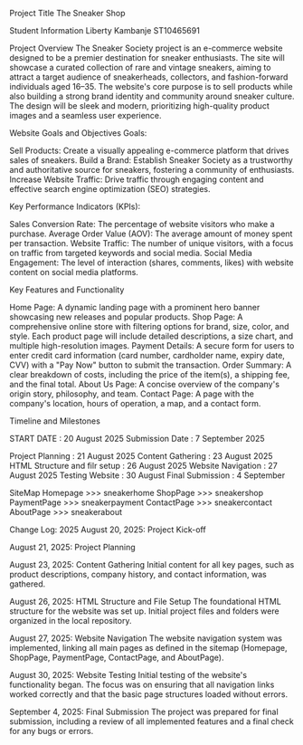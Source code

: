 Project Title
The Sneaker Shop

Student Information 
Liberty Kambanje
ST10465691

Project Overview
The Sneaker Society project is an e-commerce website designed to be a premier destination for sneaker enthusiasts. The site will showcase a curated collection of rare and vintage sneakers, aiming to attract a target audience of sneakerheads, collectors, and fashion-forward individuals aged 16–35. The website's core purpose is to sell products while also building a strong brand identity and community around sneaker culture. The design will be sleek and modern, prioritizing high-quality product images and a seamless user experience.

Website Goals and Objectives
Goals:

Sell Products: Create a visually appealing e-commerce platform that drives sales of sneakers.
Build a Brand: Establish Sneaker Society as a trustworthy and authoritative source for sneakers, fostering a community of enthusiasts.
Increase Website Traffic: Drive traffic through engaging content and effective search engine optimization (SEO) strategies.

Key Performance Indicators (KPIs):

Sales Conversion Rate: The percentage of website visitors who make a purchase.
Average Order Value (AOV): The average amount of money spent per transaction.
Website Traffic: The number of unique visitors, with a focus on traffic from targeted keywords and social media.
Social Media Engagement: The level of interaction (shares, comments, likes) with website content on social media platforms.

Key Features and Functionality

Home Page: A dynamic landing page with a prominent hero banner showcasing new releases and popular products.
Shop Page: A comprehensive online store with filtering options for brand, size, color, and style. Each product page will include detailed descriptions, a size chart, and multiple high-resolution images.
Payment Details: A secure form for users to enter credit card information (card number, cardholder name, expiry date, CVV) with a "Pay Now" button to submit the transaction.
Order Summary: A clear breakdown of costs, including the price of the item(s), a shipping fee, and the final total.
About Us Page: A concise overview of the company's origin story, philosophy, and team.
Contact Page: A page with the company's location, hours of operation, a map, and a contact form.

Timeline and Milestones

START DATE : 20 August 2025
Submission Date : 7 September 2025

Project Planning : 21 August 2025
Content Gathering : 23 August 2025
HTML Structure and filr setup : 26 August 2025
Website Navigation : 27 August 2025
Testing Website : 30 August
Final Submission : 4 September

SiteMap 
Homepage >>> sneakerhome
ShopPage >>> sneakershop
PaymentPage >>> sneakerpayment
ContactPage >>> sneakercontact
AboutPage >>> sneakerabout

Change Log: 2025
August 20, 2025: Project Kick-off

August 21, 2025: Project Planning

August 23, 2025: Content Gathering
Initial content for all key pages, such as product descriptions, company history, and contact information, was gathered.

August 26, 2025: HTML Structure and File Setup
The foundational HTML structure for the website was set up.
Initial project files and folders were organized in the local repository.

August 27, 2025: Website Navigation
The website navigation system was implemented, linking all main pages as defined in the sitemap (Homepage, ShopPage, PaymentPage, ContactPage, and AboutPage).

August 30, 2025: Website Testing
Initial testing of the website's functionality began. The focus was on ensuring that all navigation links worked correctly and that the basic page structures loaded without errors.

September 4, 2025: Final Submission
The project was prepared for final submission, including a review of all implemented features and a final check for any bugs or errors.


